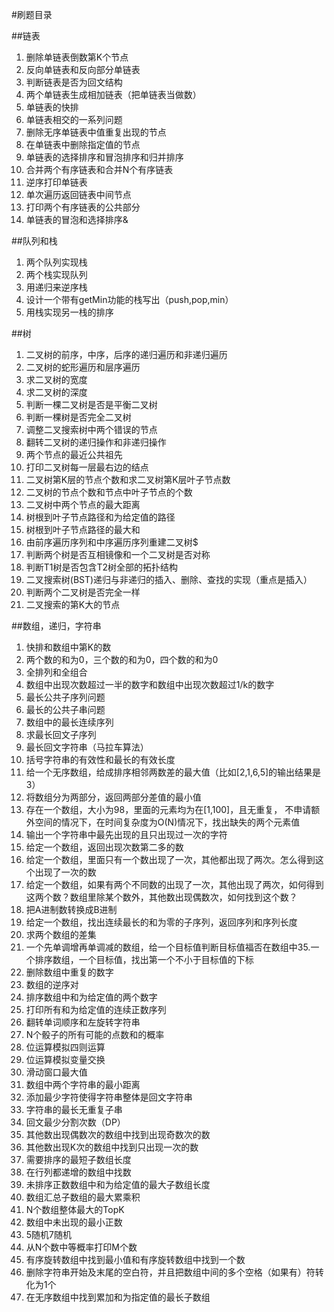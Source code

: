 #刷题目录

##链表
1. 删除单链表倒数第K个节点
2. 反向单链表和反向部分单链表
3. 判断链表是否为回文结构
4. 两个单链表生成相加链表（把单链表当做数）
5. 单链表的快排
6. 单链表相交的一系列问题
7. 删除无序单链表中值重复出现的节点
8. 在单链表中删除指定值的节点
9. 单链表的选择排序和冒泡排序和归并排序
10. 合并两个有序链表和合并N个有序链表
11. 逆序打印单链表
12. 单次遍历返回链表中间节点
13. 打印两个有序链表的公共部分
14. 单链表的冒泡和选择排序&


##队列和栈
1. 两个队列实现栈
2. 两个栈实现队列
3. 用递归来逆序栈
4. 设计一个带有getMin功能的栈写出（push,pop,min）
5. 用栈实现另一栈的排序


##树
1. 二叉树的前序，中序，后序的递归遍历和非递归遍历
2. 二叉树的蛇形遍历和层序遍历
3. 求二叉树的宽度
4. 求二叉树的深度
5. 判断一棵二叉树是否是平衡二叉树
6. 判断一棵树是否完全二叉树
7. 调整二叉搜索树中两个错误的节点
8. 翻转二叉树的递归操作和非递归操作
9. 两个节点的最近公共祖先
10. 打印二叉树每一层最右边的结点
11. 二叉树第K层的节点个数和求二叉树第K层叶子节点数
12. 二叉树的节点个数和节点中叶子节点的个数
13. 二叉树中两个节点的最大距离
14. 树根到叶子节点路径和为给定值的路径
15. 树根到叶子节点路径的最大和
16. 由前序遍历序列和中序遍历序列重建二叉树$
17. 判断两个树是否互相镜像和一个二叉树是否对称
18. 判断T1树是否包含T2树全部的拓扑结构
19. 二叉搜索树(BST)递归与非递归的插入、删除、查找的实现（重点是插入）
20. 判断两个二叉树是否完全一样
21. 二叉搜索的第K大的节点


##数组，递归，字符串
1. 快排和数组中第K的数
2. 两个数的和为0，三个数的和为0，四个数的和为0
3. 全排列和全组合
4. 数组中出现次数超过一半的数字和数组中出现次数超过1/k的数字
5. 最长公共子序列问题
6. 最长的公共子串问题
7. 数组中的最长连续序列
8. 求最长回文子序列
9. 最长回文字符串（马拉车算法）
10. 括号字符串的有效性和最长的有效长度
11. 给一个无序数组，给成排序相邻两数差的最大值（比如[2,1,6,5]的输出结果是3）
12. 将数组分为两部分，返回两部分差值的最小值
13. 存在一个数组，大小为98，里面的元素均为在[1,100]，且无重复， 不申请额外空间的情况下，在时间复杂度为O(N)情况下，找出缺失的两个元素值
14. 输出一个字符串中最先出现的且只出现过一次的字符
15. 给定一个数组，返回出现次数第二多的数
16. 给定一个数组，里面只有一个数出现了一次，其他都出现了两次。怎么得到这个出现了一次的数
17. 给定一个数组，如果有两个不同数的出现了一次，其他出现了两次，如何得到这两个数？数组里除某个数外，其他数出现偶数次，如何找到这个数？
18. 把A进制数转换成B进制
19. 给定一个数组，找出连续最长的和为零的子序列，返回序列和序列长度
20. 求两个数组的差集
21. 一个先单调增再单调减的数组，给一个目标值判断目标值福否在数组中35.一个排序数组，一个目标值，找出第一个不小于目标值的下标
22. 删除数组中重复的数字
23. 数组的逆序对
24. 排序数组中和为给定值的两个数字
25. 打印所有和为给定值的连续正数序列
26. 翻转单词顺序和左旋转字符串
27. N个骰子的所有可能的点数和的概率
28. 位运算模拟四则运算
29. 位运算模拟变量交换
30. 滑动窗口最大值
31. 数组中两个字符串的最小距离
32. 添加最少字符使得字符串整体是回文字符串
33. 字符串的最长无重复子串
34. 回文最少分割次数（DP）
35. 其他数出现偶数次的数组中找到出现奇数次的数
36. 其他数出现K次的数组中找到只出现一次的数
37. 需要排序的最短子数组长度
38. 在行列都递增的数组中找数
39. 未排序正数数组中和为给定值的最大子数组长度
40. 数组汇总子数组的最大累乘积
41. N个数组整体最大的TopK
42. 数组中未出现的最小正数
43. 5随机7随机
44. 从N个数中等概率打印M个数
45. 有序旋转数组中找到最小值和有序旋转数组中找到一个数
46. 删除字符串开始及末尾的空白符，并且把数组中间的多个空格（如果有）符转化为1个
47. 在无序数组中找到累加和为指定值的最长子数组